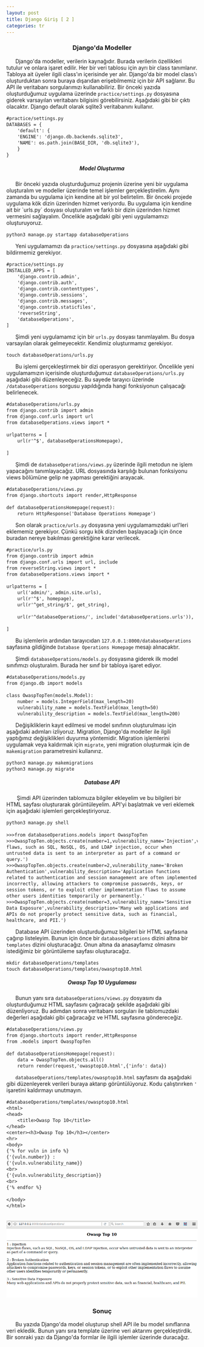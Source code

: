 ```yaml
---
layout: post
title: Django Giriş [ 2 ]
categories: tr
---
```






<center><h3>Django'da Modeller</h3></center>

&nbsp;&nbsp;&nbsp;&nbsp;&nbsp;&nbsp;Django'da modeller, verilerin kaynağıdır. Burada verilerin özellikleri tutulur ve onlara işaret edilir. Her bir veri tablosu için ayrı bir class tanımlanır. Tabloya ait üyeler ilgili class'ın içerisinde yer alır. Django'da bir model class'ı oluşturduktan sonra buraya dışarıdan erişebilmemiz için bir API sağlanır. Bu API ile veritabanı sorgularımızı kullanabiliriz. Bir önceki yazıda oluşturduğumuz uygulama üzerinde `practice/settings.py` dosyasına giderek varsayılan veritabanı bilgisini görebilirsiniz. Aşağıdaki gibi bir çıktı olacaktır. Django default olarak sqlite3 veritabanını kullanır. 

	#practice/settings.py
	DATABASES = {
	    'default': {
		'ENGINE': 'django.db.backends.sqlite3',
		'NAME': os.path.join(BASE_DIR, 'db.sqlite3'),
	    }
	}


<center><h5>Model Oluşturma</h5></center>
&nbsp;&nbsp;&nbsp;&nbsp;&nbsp;&nbsp;Bir önceki yazıda oluşturduğumuz projenin üzerine yeni bir uygulama oluşturalım ve modeller üzerinde temel işlemler gerçekleştirelim. Aynı zamanda bu uygulama için kendine ait bir yol belirtelim. Bir önceki projede uygulama kök dizin üzerinden hizmet veriyordu. Bu uygulama için kendine ait bir `urls.py` dosyası oluşturalım ve farklı bir dizin üzerinden hizmet vermesini sağlayalım. Öncelikle aşağıdaki gibi yeni uygulamamızı oluşturuyoruz.

	
	python3 manage.py startapp databaseOperations


&nbsp;&nbsp;&nbsp;&nbsp;&nbsp;&nbsp;Yeni uygulamamızı da `practice/settings.py` dosyasına aşağıdaki gibi bildirmemiz gerekiyor. 

	#practice/settings.py
	INSTALLED_APPS = [
	    'django.contrib.admin',
	    'django.contrib.auth',
	    'django.contrib.contenttypes',
	    'django.contrib.sessions',
	    'django.contrib.messages',
	    'django.contrib.staticfiles',
	    'reverseString',
	    'databaseOperations',
	]
	

&nbsp;&nbsp;&nbsp;&nbsp;&nbsp;&nbsp;Şimdi yeni uygulamamız için bir `urls.py` dosyası tanımlayalım. Bu dosya varsayılan olarak gelmeyecektir. Kendimiz oluşturmamız gerekiyor.

	touch databaseOperations/urls.py



&nbsp;&nbsp;&nbsp;&nbsp;&nbsp;&nbsp;Bu işlemi gerçekleştirmek bir dizi operasyon gerektiriyor. Öncelikle yeni uygulamamızın içerisinde oluşturduğumuz `databaseOperations/urls.py` aşağıdaki gibi düzenleyeceğiz. Bu sayede tarayıcı üzerinde `/databaseOperations` sorgusu yapıldığında hangi fonksiyonun çalışacağı belirlenecek. 

	#databaseOperations/urls.py
	from django.contrib import admin
	from django.conf.urls import url
	from databaseOperations.views import *

	urlpatterns = [
	    url(r'^$', databaseOperationsHomepage),

	]



&nbsp;&nbsp;&nbsp;&nbsp;&nbsp;&nbsp;Şimdi de `databaseOperations/views.py` üzerinde ilgili metodun ne işlem yapacağını tanımlayacağız. URL dosyasında karşılığı bulunan fonksiyonu views bölümüne gelip ne yapması gerektiğini arayacak.


	#databaseOperations/views.py
	from django.shortcuts import render,HttpResponse

	def databaseOperationsHomepage(request):
	    return HttpResponse('Database Operations Homepage')


&nbsp;&nbsp;&nbsp;&nbsp;&nbsp;&nbsp;Son olarak `practice/urls.py` dosyasına yeni uygulamamızdaki url'leri eklememiz gerekiyor. Çünkü sorgu kök dizinden başlayacağı için önce buradan nereye bakılması gerektiğine karar verilecek. 

	#practice/urls.py
	from django.contrib import admin
	from django.conf.urls import url, include
	from reverseString.views import *
	from databaseOperations.views import *

	urlpatterns = [
	    url('admin/', admin.site.urls),
	    url(r'^$', homepage),
	    url(r'^get_string/$', get_string),

	    url(r'^databaseOperations/', include('databaseOperations.urls')),

	]



&nbsp;&nbsp;&nbsp;&nbsp;&nbsp;&nbsp;Bu işlemlerin ardından tarayıcıdan `127.0.0.1:8000/databaseOperations` sayfasına gildiğinde `Database Operations Homepage` mesajı alınacaktır. 


&nbsp;&nbsp;&nbsp;&nbsp;&nbsp;&nbsp;Şimdi `databaseOperations/models.py` dosyasına giderek ilk model sınıfımızı oluşturalım. Burada her sınıf bir tabloya işaret ediyor.

	#databaseOperations/models.py
	from django.db import models

	class OwaspTopTen(models.Model):
	    number = models.IntegerField(max_length=20)
	    vulnerability_name = models.TextField(max_length=50)
	    vulnerability_description = models.TextField(max_length=200)




&nbsp;&nbsp;&nbsp;&nbsp;&nbsp;&nbsp;Değişikliklerin kayıt edilmesi ve model sınıfının oluşturulması için aşağıdaki adımları izliyoruz. Migration, Django'da modeller ile ilgili yaptığımız değişiklikleri duyurma yöntemidir. Migration işlemlerini uygulamak veya kaldırmak için `migrate`, yeni migration oluşturmak için de `makemigration` parametresini kullanırız. 

	python3 manage.py makemigrations
	python3 manage.py migrate



<center><h5>Database API</h5></center>
&nbsp;&nbsp;&nbsp;&nbsp;&nbsp;&nbsp; Şimdi API üzerinden tablomuza bilgiler ekleyelim ve bu bilgileri bir HTML sayfası oluşturarak görüntüleyelim. API'yi başlatmak ve veri eklemek için aşağıdaki işlemleri gerçekleştiriyoruz. 


	python3 manage.py shell
	
	>>>from databaseOperations.models import OwaspTopTen
	>>>OwaspTopTen.objects.create(number=1,vulnerability_name='Injection',vulnerability_description='Injection flaws, such as SQL, NoSQL, OS, and LDAP injection, occur when untrusted data is sent to an interpreter as part of a command or query.')
	>>>OwaspTopTen.objects.create(number=2,vulnerability_name='Broken Authentication',vulnerability_description='Application functions related to authentication and session management are often implemented incorrectly, allowing attackers to compromise passwords, keys, or session tokens, or to exploit other implementation flaws to assume other users identities temporarily or permanently.'
	>>>OwaspTopTen.objects.create(number=3,vulnerability_name='Sensitive Data Exposure',vulnerability_description='Many web applications and APIs do not properly protect sensitive data, such as financial, healthcare, and PII.')

&nbsp;&nbsp;&nbsp;&nbsp;&nbsp;&nbsp;Database API üzerinden oluşturduğumuz bilgileri bir HTML sayfasına çağırıp listeleyim. Bunun için önce bir `databaseOperations` dizini altına bir  `templates` dizini oluşturacağız. Onun altına da anasayfamız olmasını istediğimiz bir görüntüleme sayfası oluşturacağız. 

	mkdir databaseOperations/templates
	touch databaseOperations/templates/owasptop10.html


<center><h5>Owasp Top 10 Uygulaması</h5></center>


&nbsp;&nbsp;&nbsp;&nbsp;&nbsp;&nbsp;Bunun yanı sıra `databaseOperations/views.py` dosyasını da oluşturduğumuz HTML sayfasını çağıracağı şekilde aşağıdaki gibi düzenliyoruz. Bu adımdan sonra veritabanı sorguları ile tablomuzdaki değerleri aşağıdaki gibi çağıracağız ve HTML sayfasına göndereceğiz.

	#databaseOperations/views.py
	from django.shortcuts import render,HttpResponse
	from .models import OwaspTopTen

	def databaseOperationsHomepage(request):
	    data = OwaspTopTen.objects.all()
	    return render(request,'owasptop10.html',{'info': data})


&nbsp;&nbsp;&nbsp;&nbsp;&nbsp;&nbsp;`databaseOperations/templates/owasptop10.html` sayfasını da aşağıdaki gibi düzenleyerek verileri buraya aktarıp görüntülüyoruz. Kodu çalıştırırken  `'`
 işaretini kaldırmayı unutmayın. 

	#databaseOperations/templates/owasptop10.html
	<html>
	<head>
	    <title>Owasp Top 10</title>
	</head>
	<center><h3>Owasp Top 10</h3></center>
	<hr>
	<body>
	{'% for vuln in info %} 
	{'{vuln.number}} : 
	{'{vuln.vulnerability_name}}
	<br>	
	{'{vuln.vulnerability_description}}
	<br>
	{'% endfor %}

	</body>
	</html>	

	


<br>
<img src="/img/django/django-owasp.png">
<br>

<center><h3>Sonuç</h3></center>
&nbsp;&nbsp;&nbsp;&nbsp;&nbsp;&nbsp;Bu yazıda Django'da model oluşturup shell API ile bu model sınıflarına veri ekledik. Bunun yanı sıra template üzerine veri aktarımı gerçekleştirdik. Bir sonraki yazı da Django'da formlar ile ilgili işlemler üzerinde duracağız.












